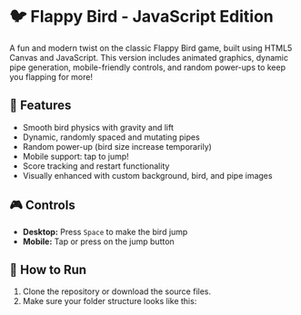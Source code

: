 # 🐦 Flappy Bird - JavaScript Edition

A fun and modern twist on the classic Flappy Bird game, built using HTML5 Canvas and JavaScript. This version includes animated graphics, dynamic pipe generation, mobile-friendly controls, and random power-ups to keep you flapping for more!

## 🚀 Features

- Smooth bird physics with gravity and lift
- Dynamic, randomly spaced and mutating pipes
- Random power-up (bird size increase temporarily)
- Mobile support: tap to jump!
- Score tracking and restart functionality
- Visually enhanced with custom background, bird, and pipe images

## 🎮 Controls

- **Desktop:** Press `Space` to make the bird jump
- **Mobile:** Tap or press on the jump button

## 📁 How to Run

1. Clone the repository or download the source files.
2. Make sure your folder structure looks like this:
